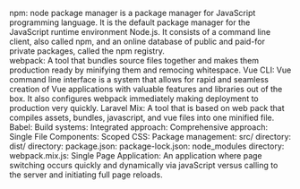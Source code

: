 npm: node package manager is a package manager for JavaScript programming language. It is the default package manager for the JavaScript runtime environment Node.js. It consists of a command line client, also called npm, and an online database of public and paid-for private packages, called the npm registry.  
webpack: A tool that bundles source files together and makes them production ready by minifying them and remocing whitespace.
Vue CLI: Vue command line interface is a system that allows for rapid and seamless creation of Vue applications with valuable features and libraries out of the box. It also configures webpack immediately making deployment to production very quickly.
Laravel Mix: A tool that is based on web pack that compiles assets, bundles, javascript, and vue files into one minified file.
Babel: 
Build systems: 
Integrated approach: 
Comprehensive approach: 
Single File Components: 
Scoped CSS: 
Package management: 
src/ directory: 
dist/ directory: 
package.json: 
package-lock.json: 
node_modules directory:  
webpack.mix.js:
Single Page Application: An application where page switching occurs quickly and dynamically via javaScript versus calling to the server and initiating full page reloads. 